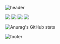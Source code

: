 ![header](https://capsule-render.vercel.app/api?type=waving&color=auto&height=300&section=header&text=Welcome&fontSize=60&animation=fadeIn&fontAlignY=38&desc=Joseph%20in%20Hackathon%20Portfolio&descAlignY=51&descAlign=62)

<img src="https://img.shields.io/badge/Figma-F24E1E?style=flat&logo=Figma&logoColor=white"/> <img src="https://img.shields.io/badge/Google Docs-4285F4?style=flat&logo=googledocs&logoColor=white"/>
<img src="https://img.shields.io/badge/Google Meet-00897B?style=flat&logo=googlemeet&logoColor=white"/> <img src="https://img.shields.io/badge/Notion-ffffff?style=flat&logo=notion&logoColor=black"/>

![Anurag's GitHub stats](https://github-readme-stats.vercel.app/api?username=Joseph&show_icons=true&theme=tokyonight)

![footer](https://capsule-render.vercel.app/api?type=waving&color=auto&height=90&section=footer)
